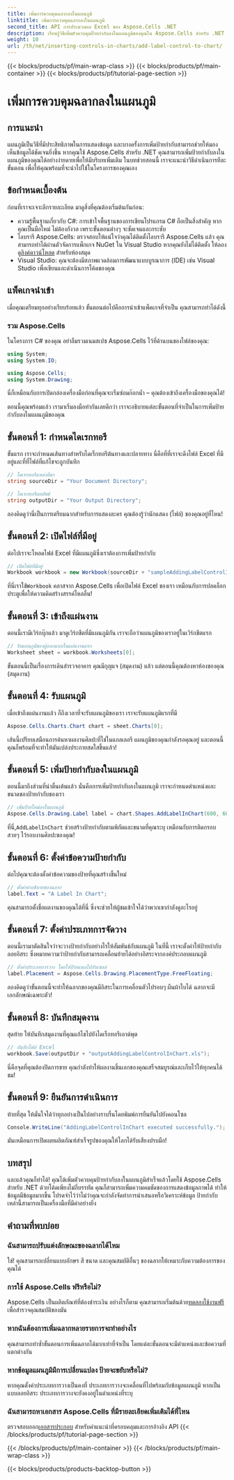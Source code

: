 ```yaml
---
title: เพิ่มการควบคุมฉลากลงในแผนภูมิ
linktitle: เพิ่มการควบคุมฉลากลงในแผนภูมิ
second_title: API การประมวลผล Excel ของ Aspose.Cells .NET
description: เรียนรู้วิธีเพิ่มตัวควบคุมป้ายกำกับลงในแผนภูมิของคุณใน Aspose.Cells สำหรับ .NET ด้วยคำแนะนำทีละขั้นตอนนี้ ปรับปรุงการแสดงภาพข้อมูลของคุณ
weight: 10
url: /th/net/inserting-controls-in-charts/add-label-control-to-chart/
---
```


{{< blocks/products/pf/main-wrap-class >}}
{{< blocks/products/pf/main-container >}}
{{< blocks/products/pf/tutorial-page-section >}}

# เพิ่มการควบคุมฉลากลงในแผนภูมิ

## การแนะนำ

แผนภูมิเป็นวิธีที่มีประสิทธิภาพในการแสดงข้อมูล และบางครั้งการเพิ่มป้ายกำกับสามารถช่วยให้มองเห็นข้อมูลได้ชัดเจนยิ่งขึ้น หากคุณใช้ Aspose.Cells สำหรับ .NET คุณสามารถเพิ่มป้ายกำกับลงในแผนภูมิของคุณได้อย่างง่ายดายเพื่อให้มีบริบทเพิ่มเติม ในบทช่วยสอนนี้ เราจะแนะนำวิธีดำเนินการทีละขั้นตอน เพื่อให้คุณพร้อมที่จะนำไปใช้ในโครงการของคุณเอง

## ข้อกำหนดเบื้องต้น

ก่อนที่เราจะเจาะลึกรายละเอียด มาดูสิ่งที่คุณต้องเริ่มต้นกันก่อน:

- ความรู้พื้นฐานเกี่ยวกับ C#: การเข้าใจพื้นฐานของการเขียนโปรแกรม C# ถือเป็นสิ่งสำคัญ หากคุณเป็นมือใหม่ ไม่ต้องกังวล เพราะขั้นตอนต่างๆ จะชัดเจนและกระชับ
- ไลบรารี Aspose.Cells: ตรวจสอบให้แน่ใจว่าคุณได้ติดตั้งไลบรารี Aspose.Cells แล้ว คุณสามารถทำได้ผ่านตัวจัดการแพ็กเกจ NuGet ใน Visual Studio หากคุณยังไม่ได้ติดตั้ง ให้ลองดู[ลิงค์ดาวน์โหลด](https://releases.aspose.com/cells/net/) สำหรับห้องสมุด
- Visual Studio: คุณจะต้องมีสภาพแวดล้อมการพัฒนาแบบบูรณาการ (IDE) เช่น Visual Studio เพื่อเขียนและดำเนินการโค้ดของคุณ

## แพ็คเกจนำเข้า

เมื่อคุณเตรียมทุกอย่างเรียบร้อยแล้ว ขั้นตอนต่อไปคือการนำเข้าแพ็คเกจที่จำเป็น คุณสามารถทำได้ดังนี้

### รวม Aspose.Cells

ในโครงการ C# ของคุณ อย่าลืมรวมเนมสเปซ Aspose.Cells ไว้ที่ด้านบนของไฟล์ของคุณ:

```csharp
using System;
using System.IO;

using Aspose.Cells;
using System.Drawing;
```

นี่ก็เหมือนกับการเปิดกล่องเครื่องมือก่อนที่คุณจะเริ่มซ่อมก๊อกน้ำ – คุณต้องเข้าถึงเครื่องมือของคุณได้!

ตอนนี้คุณพร้อมแล้ว เรามาเริ่มลงมือทำกันเลยดีกว่า เราจะอธิบายแต่ละขั้นตอนที่จำเป็นในการเพิ่มป้ายกำกับลงในแผนภูมิของคุณ

## ขั้นตอนที่ 1: กำหนดไดเรกทอรี

ขั้นแรก เราจะกำหนดเส้นทางสำหรับไดเร็กทอรีต้นทางและปลายทาง นี่คือที่ที่เราจะดึงไฟล์ Excel ที่มีอยู่และที่ที่ไฟล์ที่แก้ไขจะถูกบันทึก

```csharp
// ไดเรกทอรีแหล่งที่มา
string sourceDir = "Your Document Directory";

// ไดเรกทอรีผลลัพธ์
string outputDir = "Your Output Directory";
```

ลองคิดดูว่านี่เป็นการเตรียมฉากสำหรับการแสดงละคร คุณต้องรู้ว่านักแสดง (ไฟล์) ของคุณอยู่ที่ไหน!

## ขั้นตอนที่ 2: เปิดไฟล์ที่มีอยู่

ต่อไปเราจะโหลดไฟล์ Excel ที่มีแผนภูมิซึ่งเราต้องการเพิ่มป้ายกำกับ 

```csharp
// เปิดไฟล์ที่มีอยู่
Workbook workbook = new Workbook(sourceDir + "sampleAddingLabelControlInChart.xls");
```

 ที่นี่เราใช้`Workbook` คลาสจาก Aspose.Cells เพื่อเปิดไฟล์ Excel ของเรา เหมือนกับการปลดล็อกประตูเพื่อให้ความคิดสร้างสรรค์ไหลลื่น!

## ขั้นตอนที่ 3: เข้าถึงแผ่นงาน

ตอนนี้เรามีเวิร์กบุ๊กแล้ว มาดูเวิร์กชีตที่มีแผนภูมิกัน เราจะถือว่าแผนภูมิของเราอยู่ในเวิร์กชีตแรก

```csharp
// รับแผนภูมิของผู้ออกแบบในแผ่นงานแรก
Worksheet sheet = workbook.Worksheets[0];
```

ขั้นตอนนี้เป็นเรื่องการเดินสำรวจอาคาร คุณมีกุญแจ (สมุดงาน) แล้ว แต่ตอนนี้คุณต้องหาห้องของคุณ (สมุดงาน)

## ขั้นตอนที่ 4: รับแผนภูมิ

เมื่อเข้าถึงแผ่นงานแล้ว ก็ถึงเวลาที่จะรับแผนภูมิของเรา เราจะรับแผนภูมิแรกที่มี

```csharp
Aspose.Cells.Charts.Chart chart = sheet.Charts[0];
```

เส้นนี้เปรียบเสมือนการค้นหาผลงานศิลปะที่ใช่ในแกลเลอรี แผนภูมิของคุณกำลังรอคุณอยู่ และตอนนี้คุณก็พร้อมที่จะทำให้มันเปล่งประกายสดใสขึ้นแล้ว!

## ขั้นตอนที่ 5: เพิ่มป้ายกำกับลงในแผนภูมิ

ตอนนี้มาถึงส่วนที่น่าตื่นเต้นแล้ว นั่นคือการเพิ่มป้ายกำกับลงในแผนภูมิ เราจะกำหนดตำแหน่งและขนาดของป้ายกำกับของเรา

```csharp
// เพิ่มป้ายใหม่ลงในแผนภูมิ
Aspose.Cells.Drawing.Label label = chart.Shapes.AddLabelInChart(600, 600, 350, 900);
```

 ที่นี่,`AddLabelInChart` ช่วยสร้างป้ายกำกับตามพิกัดและขนาดที่คุณระบุ เหมือนกับการติดกรอบสวยๆ ไว้รอบงานศิลปะของคุณ!

## ขั้นตอนที่ 6: ตั้งค่าข้อความป้ายกำกับ

ต่อไปคุณจะต้องตั้งค่าข้อความของป้ายที่คุณสร้างขึ้นใหม่ 

```csharp
// ตั้งค่าคำอธิบายของฉลาก
label.Text = "A Label In Chart";
```

คุณสามารถตั้งชื่อผลงานของคุณได้ที่นี่ ซึ่งจะช่วยให้ผู้ชมเข้าใจได้ว่าพวกเขากำลังดูอะไรอยู่

## ขั้นตอนที่ 7: ตั้งค่าประเภทการจัดวาง

ตอนนี้เรามาตัดสินใจว่าจะวางป้ายกำกับอย่างไรให้สัมพันธ์กับแผนภูมิ ในที่นี้ เราจะตั้งค่าให้ป้ายกำกับลอยอิสระ ซึ่งหมายความว่าป้ายกำกับสามารถเคลื่อนย้ายได้อย่างอิสระจากองค์ประกอบแผนภูมิ

```csharp
// ตั้งค่าประเภทการวาง โดยให้ป้ายแนบไปกับเซลล์
label.Placement = Aspose.Cells.Drawing.PlacementType.FreeFloating; 
```

ลองคิดดูว่าขั้นตอนนี้จะทำให้ฉลากของคุณมีอิสระในการเคลื่อนตัวไปรอบๆ ผืนผ้าใบได้ ฉลากจะมีเอกลักษณ์เฉพาะตัว!

## ขั้นตอนที่ 8: บันทึกสมุดงาน

สุดท้าย ให้บันทึกสมุดงานที่คุณแก้ไขไปยังไดเร็กทอรีเอาต์พุต 

```csharp
// บันทึกไฟล์ Excel
workbook.Save(outputDir + "outputAddingLabelControlInChart.xls");
```

นี่คือจุดที่คุณต้องปิดการขาย คุณกำลังทำให้ผลงานชิ้นเอกของคุณเสร็จสมบูรณ์และเก็บไว้ให้ทุกคนได้ชม!

## ขั้นตอนที่ 9: ยืนยันการดำเนินการ

ท้ายที่สุด ให้มั่นใจได้ว่าทุกอย่างเป็นไปอย่างราบรื่นโดยพิมพ์การยืนยันไปยังคอนโซล

```csharp
Console.WriteLine("AddingLabelControlInChart executed successfully.");
```

มันเหมือนการเปิดเผยผลิตภัณฑ์สำเร็จรูปของคุณให้โลกได้รับเสียงปรบมือ!

## บทสรุป

และแล้วคุณก็ทำได้! คุณได้เพิ่มตัวควบคุมป้ายกำกับลงในแผนภูมิสำเร็จแล้วโดยใช้ Aspose.Cells สำหรับ .NET ด้วยโค้ดเพียงไม่กี่บรรทัด คุณก็สามารถเพิ่มความคมชัดของการแสดงข้อมูลภาพได้ ทำให้ข้อมูลมีข้อมูลมากขึ้น โปรดจำไว้ว่าไม่ว่าคุณจะกำลังจัดทำการนำเสนอหรือวิเคราะห์ข้อมูล ป้ายกำกับเหล่านี้สามารถเป็นเครื่องมือที่มีค่าอย่างยิ่ง

## คำถามที่พบบ่อย

### ฉันสามารถปรับแต่งลักษณะของฉลากได้ไหม
ใช่! คุณสามารถเปลี่ยนแบบอักษร สี ขนาด และคุณสมบัติอื่นๆ ของฉลากให้เหมาะกับความต้องการของคุณได้

### การใช้ Aspose.Cells ฟรีหรือไม่?
 Aspose.Cells เป็นผลิตภัณฑ์ที่ต้องชำระเงิน อย่างไรก็ตาม คุณสามารถเริ่มต้นด้วย[ทดลองใช้งานฟรี](https://releases.aspose.com/) เพื่อสำรวจคุณสมบัติของมัน

### หากฉันต้องการเพิ่มฉลากหลายรายการจะทำอย่างไร
คุณสามารถทำซ้ำขั้นตอนการเพิ่มฉลากได้มากเท่าที่จำเป็น โดยแต่ละขั้นตอนจะมีตำแหน่งและข้อความที่แตกต่างกัน

### หากข้อมูลแผนภูมิมีการเปลี่ยนแปลง ป้ายจะขยับหรือไม่?
หากคุณตั้งค่าประเภทการวางเป็นคงที่ ประเภทการวางจะเคลื่อนที่ไปพร้อมกับข้อมูลแผนภูมิ หากเป็นแบบลอยอิสระ ประเภทการวางจะยังคงอยู่ในตำแหน่งที่ระบุ

### ฉันสามารถหาเอกสาร Aspose.Cells ที่มีรายละเอียดเพิ่มเติมได้ที่ไหน
 ตรวจสอบออก[เอกสารประกอบ](https://reference.aspose.com/cells/net/) สำหรับคำแนะนำที่ครอบคลุมและการอ้างอิง API
{{< /blocks/products/pf/tutorial-page-section >}}

{{< /blocks/products/pf/main-container >}}
{{< /blocks/products/pf/main-wrap-class >}}

{{< blocks/products/products-backtop-button >}}
